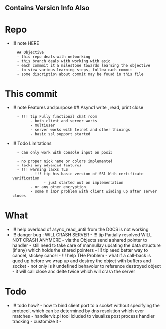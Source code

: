 Contains Version Info Also
-------------------------

# Repo 
- !!! note HERE

        ## Objective
        - this repo deals with networking
        - this branch deals with working with asio
        - each commmit it a milestone towards learning the objective
        - to view various learning steps, follow each commit
        - some discription about commit may be found in this file



# This commit
- !!! note Features and purpose
        ## Async1 write , read, print close

        - !!! tip Fully functional chat room
              - both client and server works 
              - multiuser 
              - server works with telnet and other thinings
              - basic ssl support started 
 
- !!! Todo Limitations
  
        - can only work with console input on posix
          - 
        - no proper nick name or colors implemented
        - lacks any advanced features 
        - !!! warning lacks TLS
              - !!! tip has basic version of SSl With certificate verification 
                    - just started out on implementation
              - or any other encryption
              - some m inor problem with client winding up after server closes
# What
- !!! help overload of async_read_until from the DOCS is not working
- !!! danger bug : WILL CRASH SERVER
      - !!! tip Partially resolved WILL NOT CRASH ANYMORE
            - via:the Objects send a shared pointer to handler
            - still need to take care of mannullay updating the data structure (if any) which holds the shared pointers 
            - !!! tip need better way to cancel, stickey cancel
      - !!! help THe Problem
            -  what if a call-back is qued up before we wrap up and destroy the object with buffers and socket
            - not only is it undefined behavoiur to reference destroyed object
            - it will call close and delte twice which will crash the server

# Todo
- !!! todo how?
        - how to bind client port to a scoket without specifying the protocol, which can be determined by dns resolution which ever matches
        - handlerviz.pl tool icluded to visualize post process handler tracking
          - customize it
        - 